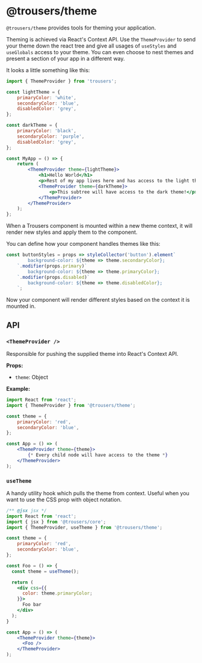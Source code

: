 # @trousers/theme

`@trousers/theme` provides tools for theming your application.

Theming is achieved via React's Context API. Use the `ThemeProvider` to send your theme down the react tree and give all usages of `useStyles` and `useGlobals` access to your theme. You can even choose to nest themes and present a section of your app in a different way.

It looks a little something like this:

```jsx
import { ThemeProvider } from 'trousers';

const lightTheme = {
    primaryColor: 'white',
    secondaryColor: 'blue',
    disabledColor: 'grey',
};

const darkTheme = {
    primaryColor: 'black',
    secondaryColor: 'purple',
    disabledColor: 'grey',
};

const MyApp = () => {
    return (
        <ThemeProvider theme={lightTheme}>
            <h1>Hello World</h1>
            <p>Rest of my app lives here and has access to the light theme!</p>
            <ThemeProvider theme={darkTheme}>
                <p>This subtree will have access to the dark theme!</p>
            </ThemeProvider>
        </ThemeProvider>
    );
};
```

When a Trousers component is mounted within a new theme context, it will render new styles and apply them to the component.

You can define how your component handles themes like this:

```jsx
const buttonStyles = props => styleCollector('button').element`
        background-color: ${theme => theme.secondaryColor};
    `.modifier(props.primary)`
        background-color: ${theme => theme.primaryColor};
    `.modifier(props.disabled)`
        background-color: ${theme => theme.disabledColor};
    `;
```

Now your component will render different styles based on the context it is mounted in.

## API

### `<ThemeProvider />`

Responsible for pushing the supplied theme into React's Context API.

**Props:**

-   `theme`: Object

**Example:**

```jsx
import React from 'react';
import { ThemeProvider } from '@trousers/theme';

const theme = {
    primaryColor: 'red',
    secondaryColor: 'blue',
};

const App = () => (
    <ThemeProvider theme={theme}>
        {* Every child node will have access to the theme *}
    </ThemeProvider>
);
```

### `useTheme`

A handy utility hook which pulls the theme from context. Useful when you want to use the CSS prop with object notation.

```jsx
/** @jsx jsx */
import React from 'react';
import { jsx } from '@trousers/core';
import { ThemeProvider, useTheme } from '@trousers/theme';

const theme = {
    primaryColor: 'red',
    secondaryColor: 'blue',
};

const Foo = () => {
  const theme = useTheme();

  return (
    <div css={{
      color: theme.primaryColor;
    }}>
      Foo bar
    </div>
  );
}

const App = () => (
    <ThemeProvider theme={theme}>
      <Foo />
    </ThemeProvider>
);
```
